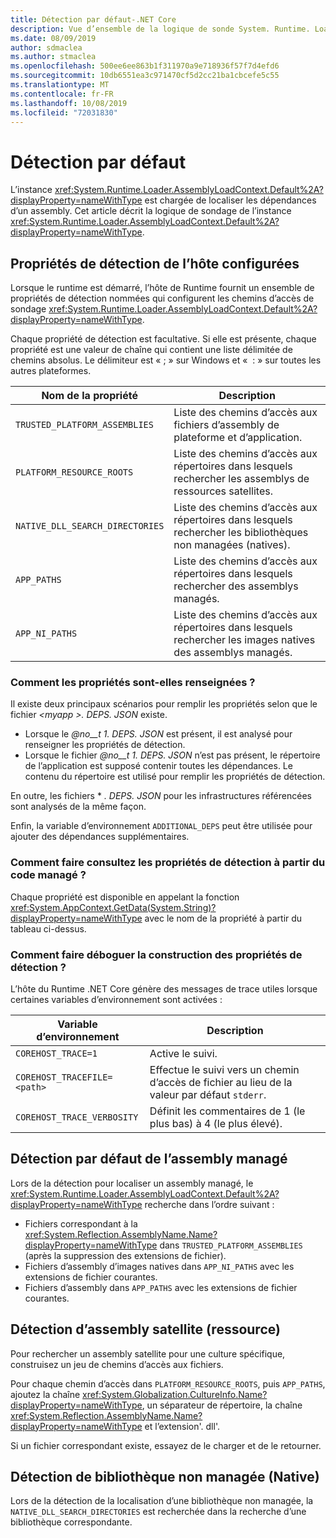 ```yaml
---
title: Détection par défaut-.NET Core
description: Vue d’ensemble de la logique de sonde System. Runtime. Loader. AssemblyLoadContext. default de .NET Core pour localiser les dépendances.
ms.date: 08/09/2019
author: sdmaclea
ms.author: stmaclea
ms.openlocfilehash: 500ee6ee863b1f311970a9e718936f57f7d4efd6
ms.sourcegitcommit: 10db6551ea3c971470cf5d2cc21ba1cbcefe5c55
ms.translationtype: MT
ms.contentlocale: fr-FR
ms.lasthandoff: 10/08/2019
ms.locfileid: "72031830"
---
```

# <a name="default-probing"></a>Détection par défaut

L’instance <xref:System.Runtime.Loader.AssemblyLoadContext.Default%2A?displayProperty=nameWithType> est chargée de localiser les dépendances d’un assembly. Cet article décrit la logique de sondage de l’instance <xref:System.Runtime.Loader.AssemblyLoadContext.Default%2A?displayProperty=nameWithType>.

## <a name="host-configured-probing-properties"></a>Propriétés de détection de l’hôte configurées

Lorsque le runtime est démarré, l’hôte de Runtime fournit un ensemble de propriétés de détection nommées qui configurent les chemins d’accès de sondage <xref:System.Runtime.Loader.AssemblyLoadContext.Default%2A?displayProperty=nameWithType>.

Chaque propriété de détection est facultative. Si elle est présente, chaque propriété est une valeur de chaîne qui contient une liste délimitée de chemins absolus. Le délimiteur est « ; » sur Windows et «  : » sur toutes les autres plateformes.

|Nom de la propriété                 |Description  |
|------------------------------|---------|
|`TRUSTED_PLATFORM_ASSEMBLIES`   | Liste des chemins d’accès aux fichiers d’assembly de plateforme et d’application. |
|`PLATFORM_RESOURCE_ROOTS`       | Liste des chemins d’accès aux répertoires dans lesquels rechercher les assemblys de ressources satellites. |
|`NATIVE_DLL_SEARCH_DIRECTORIES` | Liste des chemins d’accès aux répertoires dans lesquels rechercher les bibliothèques non managées (natives).        |
|`APP_PATHS`                     | Liste des chemins d’accès aux répertoires dans lesquels rechercher des assemblys managés. |
|`APP_NI_PATHS`                  | Liste des chemins d’accès aux répertoires dans lesquels rechercher les images natives des assemblys managés. |

### <a name="how-are-the-properties-populated"></a>Comment les propriétés sont-elles renseignées ?

Il existe deux principaux scénarios pour remplir les propriétés selon que le fichier *\<myapp >. DEPS. JSON* existe.

- Lorsque le *@no__t 1. DEPS. JSON* est présent, il est analysé pour renseigner les propriétés de détection.
- Lorsque le fichier *@no__t 1. DEPS. JSON* n’est pas présent, le répertoire de l’application est supposé contenir toutes les dépendances. Le contenu du répertoire est utilisé pour remplir les propriétés de détection.

En outre, les fichiers \* *. DEPS. JSON* pour les infrastructures référencées sont analysés de la même façon.

Enfin, la variable d’environnement `ADDITIONAL_DEPS` peut être utilisée pour ajouter des dépendances supplémentaires.

### <a name="how-do-i-see-the-probing-properties-from-managed-code"></a>Comment faire consultez les propriétés de détection à partir du code managé ?

Chaque propriété est disponible en appelant la fonction <xref:System.AppContext.GetData(System.String)?displayProperty=nameWithType> avec le nom de la propriété à partir du tableau ci-dessus.

### <a name="how-do-i-debug-the-probing-properties-construction"></a>Comment faire déboguer la construction des propriétés de détection ?

L’hôte du Runtime .NET Core génère des messages de trace utiles lorsque certaines variables d’environnement sont activées :

|Variable d’environnement        |Description  |
|----------------------------|---------|
|`COREHOST_TRACE=1`          |Active le suivi.|
|`COREHOST_TRACEFILE=<path>` |Effectue le suivi vers un chemin d’accès de fichier au lieu de la valeur par défaut `stderr`.|
|`COREHOST_TRACE_VERBOSITY`  |Définit les commentaires de 1 (le plus bas) à 4 (le plus élevé).|

## <a name="managed-assembly-default-probing"></a>Détection par défaut de l’assembly managé

Lors de la détection pour localiser un assembly managé, le <xref:System.Runtime.Loader.AssemblyLoadContext.Default%2A?displayProperty=nameWithType> recherche dans l’ordre suivant :

- Fichiers correspondant à la <xref:System.Reflection.AssemblyName.Name?displayProperty=nameWithType> dans `TRUSTED_PLATFORM_ASSEMBLIES` (après la suppression des extensions de fichier).
- Fichiers d’assembly d’images natives dans `APP_NI_PATHS` avec les extensions de fichier courantes.
- Fichiers d’assembly dans `APP_PATHS` avec les extensions de fichier courantes.

## <a name="satellite-resource-assembly-probing"></a>Détection d’assembly satellite (ressource)

Pour rechercher un assembly satellite pour une culture spécifique, construisez un jeu de chemins d’accès aux fichiers.

Pour chaque chemin d’accès dans `PLATFORM_RESOURCE_ROOTS`, puis `APP_PATHS`, ajoutez la chaîne <xref:System.Globalization.CultureInfo.Name?displayProperty=nameWithType>, un séparateur de répertoire, la chaîne <xref:System.Reflection.AssemblyName.Name?displayProperty=nameWithType> et l’extension'. dll'.

Si un fichier correspondant existe, essayez de le charger et de le retourner.

## <a name="unmanaged-native-library-probing"></a>Détection de bibliothèque non managée (Native)

Lors de la détection de la localisation d’une bibliothèque non managée, la `NATIVE_DLL_SEARCH_DIRECTORIES` est recherchée dans la recherche d’une bibliothèque correspondante.
